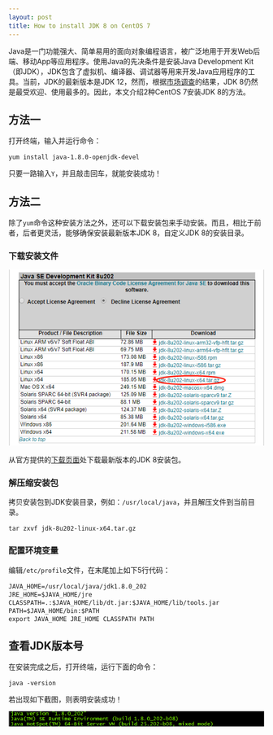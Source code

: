 ```yaml
---
layout: post
title: How to install JDK 8 on CentOS 7
---
```


Java是一门功能强大、简单易用的面向对象编程语言，被广泛地用于开发Web后端、移动App等应用程序。使用Java的先决条件是安装Java Development Kit（即JDK），JDK包含了虚拟机、编译器、调试器等用来开发Java应用程序的工具。当前，JDK的最新版本是JDK 12，然而，根据[市场调查][1]的结果，JDK 8仍然是最受欢迎、使用最多的。因此，本文介绍2种CentOS 7安装JDK 8的方法。

## 方法一

打开终端，输入并运行命令：

```text
yum install java-1.8.0-openjdk-devel
```

只要一路输入`Y`，并且敲击回车，就能安装成功！

## 方法二

除了`yum`命令这种安装方法之外，还可以下载安装包来手动安装。而且，相比于前者，后者更灵活，能够确保安装最新版本JDK 8，自定义JDK 8的安装目录。

### 下载安装文件

![JDK 8安装包][3]

从官方提供的[下载页面][2]处下载最新版本的JDK 8安装包。

### 解压缩安装包

拷贝安装包到JDK安装目录，例如：`/usr/local/java`，并且解压文件到当前目录。

```text
tar zxvf jdk-8u202-linux-x64.tar.gz
```
### 配置环境变量

编辑`/etc/profile`文件，在末尾加上如下5行代码：

```text
JAVA_HOME=/usr/local/java/jdk1.8.0_202
JRE_HOME=$JAVA_HOME/jre
CLASSPATH=.:$JAVA_HOME/lib/dt.jar:$JAVA_HOME/lib/tools.jar
PATH=$JAVA_HOME/bin:$PATH
export JAVA_HOME JRE_HOME CLASSPATH PATH
```

## 查看JDK版本号

在安装完成之后，打开终端，运行下面的命令：

```text
java -version
```

若出现如下截图，则表明安装成功！

![JDK 8版本号][4]

[1]: https://www.jetbrains.com/zh-cn/lp/devecosystem-2019/java/
[2]: https://www.oracle.com/technetwork/java/javase/downloads/java-archive-javase8-2177648.html
[3]: ../images/2019/5/30/1.png
[4]: ../images/2019/5/30/2.png